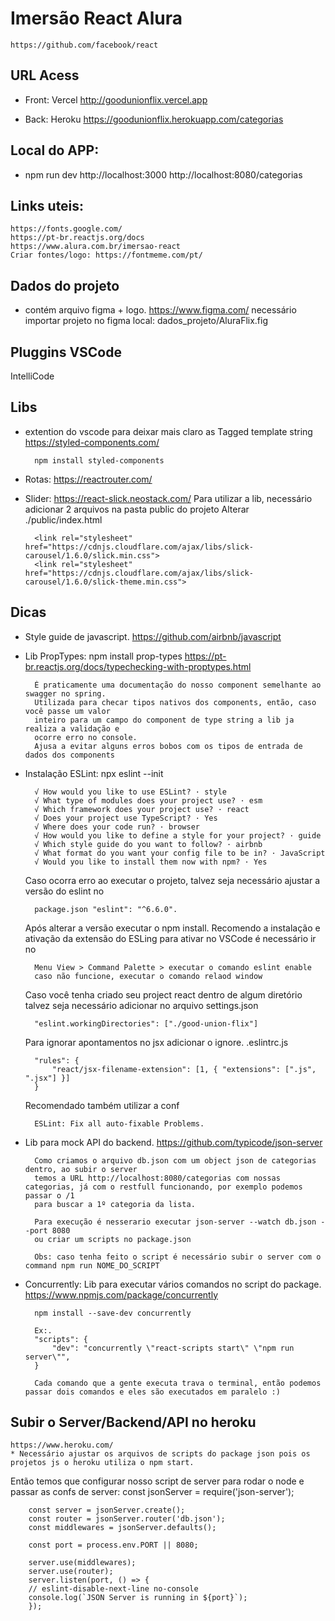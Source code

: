 # Imersão React Alura

    https://github.com/facebook/react


## URL Acess
* Front: Vercel
http://goodunionflix.vercel.app

* Back: Heroku
https://goodunionflix.herokuapp.com/categorias

## Local do APP: 
    
* npm run dev
http://localhost:3000
http://localhost:8080/categorias

## Links uteis: 
    https://fonts.google.com/
    https://pt-br.reactjs.org/docs
    https://www.alura.com.br/imersao-react
    Criar fontes/logo: https://fontmeme.com/pt/

## Dados do projeto
 * contém arquivo figma + logo. https://www.figma.com/
necessário importar projeto no figma local: dados_projeto/AluraFlix.fig

## Pluggins VSCode
IntelliCode

## Libs
* extention do vscode para deixar mais claro as Tagged template string https://styled-components.com/

        npm install styled-components

* Rotas:  https://reactrouter.com/

* Slider:  https://react-slick.neostack.com/
    Para utilizar a lib, necessário adicionar 2 arquivos na pasta public do projeto
    Alterar ./public/index.html

        <link rel="stylesheet" href="https://cdnjs.cloudflare.com/ajax/libs/slick-carousel/1.6.0/slick.min.css">
        <link rel="stylesheet" href="https://cdnjs.cloudflare.com/ajax/libs/slick-carousel/1.6.0/slick-theme.min.css">


## Dicas
* Style guide de javascript.
    https://github.com/airbnb/javascript

* Lib PropTypes: npm install prop-types
    https://pt-br.reactjs.org/docs/typechecking-with-proptypes.html

        É praticamente uma documentação do nosso component semelhante ao swagger no spring.
        Utilizada para checar tipos nativos dos components, então, caso você passe um valor 
        inteiro para um campo do component de type string a lib ja realiza a validação e 
        ocorre erro no console. 
        Ajusa a evitar alguns erros bobos com os tipos de entrada de dados dos components

* Instalação ESLint: npx eslint --init

        √ How would you like to use ESLint? · style       
        √ What type of modules does your project use? · esm
        √ Which framework does your project use? · react
        √ Does your project use TypeScript? · Yes
        √ Where does your code run? · browser
        √ How would you like to define a style for your project? · guide
        √ Which style guide do you want to follow? · airbnb
        √ What format do you want your config file to be in? · JavaScript
        √ Would you like to install them now with npm? · Yes

    Caso ocorra erro ao executar o projeto, talvez seja necessário ajustar a versão do eslint no

        package.json "eslint": "^6.6.0".

    Após alterar a versão executar o npm install.
    Recomendo a instalação e ativação da extensão do ESLing 
    para ativar no VSCode é necessário ir no 

        Menu View > Command Palette > executar o comando eslint enable
        caso não funcione, executar o comando relaod window

    Caso você tenha criado seu project react dentro de algum diretório
    talvez seja necessário adicionar no arquivo settings.json 

        "eslint.workingDirectories": ["./good-union-flix"]

    Para ignorar apontamentos no jsx adicionar o ignore. .eslintrc.js
        
        "rules": {
            "react/jsx-filename-extension": [1, { "extensions": [".js", ".jsx"] }]
        }
    
    Recomendado também utilizar a conf

        ESLint: Fix all auto-fixable Problems.


* Lib para mock API do backend.
    https://github.com/typicode/json-server

        Como criamos o arquivo db.json com um object json de categorias dentro, ao subir o server 
        temos a URL http://localhost:8080/categorias com nossas categorias, já com o restfull funcionando, por exemplo podemos passar o /1
        para buscar a 1º categoria da lista.

        Para execução é nesserario executar json-server --watch db.json --port 8080
        ou criar um scripts no package.json

        Obs: caso tenha feito o script é necessário subir o server com o command npm run NOME_DO_SCRIPT

* Concurrently: Lib para executar vários comandos no script do package.
    https://www.npmjs.com/package/concurrently

        npm install --save-dev concurrently

        Ex:. 
        "scripts": {
            "dev": "concurrently \"react-scripts start\" \"npm run server\"",
        }

        Cada comando que a gente executa trava o terminal, então podemos passar dois comandos e eles são executados em paralelo :) 


## Subir o Server/Backend/API no heroku
    https://www.heroku.com/
    * Necessário ajustar os arquivos de scripts do package json pois os projetos js o heroku utiliza o npm start.

Então temos que configurar nosso script de server para rodar o node e passar as confs de server:
        const jsonServer = require('json-server');

        const server = jsonServer.create();
        const router = jsonServer.router('db.json');
        const middlewares = jsonServer.defaults();

        const port = process.env.PORT || 8080;

        server.use(middlewares);
        server.use(router);
        server.listen(port, () => {
        // eslint-disable-next-line no-console
        console.log(`JSON Server is running in ${port}`);
        });
